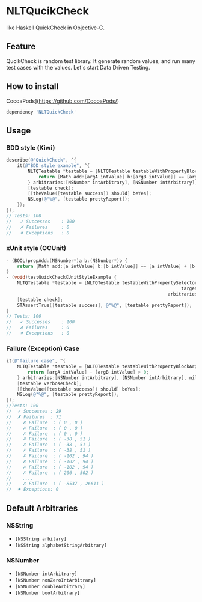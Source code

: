 # NLTQucikCheck
like Haskell QuickCheck in Objective-C.

## Feature
QucikCheck is random test library. 
It generate random values, and run many test cases with the values.
Let's start Data Driven Testing.

## How to install 
CocoaPods](https://github.com/CocoaPods/)
```ruby
dependency 'NLTQuickCheck'
```

## Usage
### BDD style (Kiwi)
```objective-c
describe(@"QuickCheck", ^{
    it(@"BDD style example", ^{
        NLTQTestable *testable = [NLTQTestable testableWithPropertyBlockArguments2:^BOOL(id argA, id argB) {
            return [Math add:[argA intValue] b:[argB intValue]] == [argA intValue] + [argB intValue];
        } arbitraries:[NSNumber intArbitrary], [NSNumber intArbitrary], nil];
        [testable check];
        [[theValue([testable success]) should] beYes];
        NSLog(@"%@", [testable prettyReport]);
    });
});
// Tests: 100
//   ✓ Successes	: 100
//   ✗ Failures	    : 0
//   ✷ Exceptions	: 0
```

### xUnit style (OCUnit)
```objective-c
- (BOOL)propAdd:(NSNumber*)a b:(NSNumber*)b {
    return [Math add:[a intValue] b:[b intValue]] == [a intValue] + [b intValue];
}
- (void)testQuickCheckXUnitStyleExample {
    NLTQTestable *testable = [NLTQTestable testableWithPropertySelector:@selector(propAdd:b:) 
                                                                 target:self
                                                            arbitraries:[NSNumber intArbitrary], [NSNumber intArbitrary], nil];
    [testable check];
    STAssertTrue([testable success], @"%@", [testable prettyReport]);
}
// Tests: 100
//   ✓ Successes	: 100
//   ✗ Failures	    : 0
//   ✷ Exceptions	: 0
```

### Failure (Exception) Case
```objective-c
it(@"failure case", ^{
    NLTQTestable *testable = [NLTQTestable testableWithPropertyBlockArguments2:^BOOL(id argA, id argB) {
        return [argA intValue] - [argB intValue] > 0;
    } arbitraries:[NSNumber intArbitrary], [NSNumber intArbitrary], nil];
    [testable verboseCheck];
    [[theValue([testable success]) should] beYes];
    NSLog(@"%@", [testable prettyReport]);  
});
//Tests: 100
//  ✓ Successes	: 29
//  ✗ Failures  : 71
//    ✗ Failure  : ( 0 , 0 )
//    ✗ Failure  : ( 0 , 0 )
//    ✗ Failure  : ( 0 , 0 )
//    ✗ Failure  : ( -38 , 51 )
//    ✗ Failure  : ( -38 , 51 )
//    ✗ Failure  : ( -38 , 51 )
//    ✗ Failure  : ( -102 , 94 )
//    ✗ Failure  : ( -102 , 94 )
//    ✗ Failure  : ( -102 , 94 )
//    ✗ Failure  : ( 206 , 502 )
//    ....
//    ✗ Failure  : ( -8537 , 26611 )
//  ✷ Exceptions: 0
```

## Default Arbitraries
### NSString
* `[NSString arbitary]`
* `[NSString alphabetStringArbitrary]`

### NSNumber
* `[NSNumber intArbitrary]`
* `[NSNumber nonZeroIntArbitrary]`
* `[NSNumber doubleArbitrary]`
* `[NSNumber boolArbitrary]`
